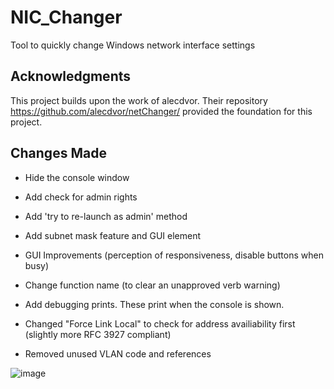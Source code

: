 # NIC_Changer
Tool to quickly change Windows network interface settings

## Acknowledgments
This project builds upon the work of alecdvor. Their repository https://github.com/alecdvor/netChanger/ provided the foundation for this project.

## Changes Made
- Hide the console window
- Add check for admin rights
- Add 'try to re-launch as admin' method
- Add subnet mask feature and GUI element
- GUI Improvements
(perception of responsiveness, disable buttons when busy)

- Change function name (to clear an unapproved verb warning)
- Add debugging prints.  These print when the console is shown.
- Changed "Force Link Local" to check for address availiability first
(slightly more RFC 3927 compliant)

- Removed unused VLAN code and references

![image](https://github.com/user-attachments/assets/22da352e-f08f-47ba-8de0-ed933dc84b91)
